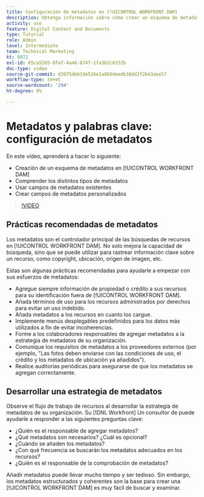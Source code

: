 ```yaml
---
title: Configuración de metadatos en [!UICONTROL WORKFRONT DAM]
description: Obtenga información sobre cómo crear un esquema de metadatos, comprender los diferentes tipos de metadatos, utilizar campos de metadatos existentes, etc., en [!UICONTROL WORKFRONT DAM].
activity: use
feature: Digital Content and Documents
type: Tutorial
role: Admin
level: Intermediate
team: Technical Marketing
kt: 8972
exl-id: 65ca5265-8fa7-4a46-8747-1fa362c6332b
doc-type: video
source-git-commit: d39754b619e526e1a869deedb38dd2f2b43aee57
workflow-type: tm+mt
source-wordcount: '294'
ht-degree: 0%

---
```


# Metadatos y palabras clave: configuración de metadatos

En este vídeo, aprenderá a hacer lo siguiente:

* Creación de un esquema de metadatos en [!UICONTROL WORKFRONT DAM]
* Comprender los distintos tipos de metadatos
* Usar campos de metadatos existentes
* Crear campos de metadatos personalizados

>[!VIDEO](https://video.tv.adobe.com/v/335235/?quality=12)

## Prácticas recomendadas de metadatos

Los metadatos son el controlador principal de las búsquedas de recursos en [!UICONTROL WORKFRONT DAM]. No solo mejora la capacidad de búsqueda, sino que se puede utilizar para rastrear información clave sobre un recurso, como copyright, ubicación, origen de imagen, etc.

Estas son algunas prácticas recomendadas para ayudarle a empezar con sus esfuerzos de metadatos:

* Agregue siempre información de propiedad o crédito a sus recursos para su identificación fuera de [!UICONTROL WORKFRONT DAM].
* Añada términos de uso para los recursos administrados por derechos para evitar un uso indebido.
* Añada metadatos a los recursos en cuanto los cargue.
* Implemente menús desplegables predefinidos para los datos más utilizados a fin de evitar incoherencias.
* Forme a los colaboradores responsables de agregar metadatos a la estrategia de metadatos de su organización.
* Comunique los requisitos de metadatos a los proveedores externos (por ejemplo, &quot;Las fotos deben enviarse con las condiciones de uso, el crédito y los metadatos de ubicación ya añadidos&quot;).
* Realice auditorías periódicas para asegurarse de que los metadatos se agregan correctamente.

## Desarrollar una estrategia de metadatos

Observe el flujo de trabajo de recursos al desarrollar la estrategia de metadatos de su organización. Su [!DNL Workfront] Un consultor de puede ayudarle a responder a las siguientes preguntas clave:

* ¿Quién es el responsable de agregar metadatos?
* ¿Qué metadatos son necesarios? ¿Cuál es opcional?
* ¿Cuándo se añaden los metadatos?
* ¿Con qué frecuencia se buscarán los metadatos adecuados en los recursos?
* ¿Quién es el responsable de la comprobación de metadatos?

Añadir metadatos puede llevar mucho tiempo y ser tedioso. Sin embargo, los metadatos estructurados y coherentes son la base para crear una [!UICONTROL WORKFRONT DAM] es muy fácil de buscar y examinar.

